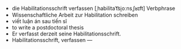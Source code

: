 - die Habilitationsschrift verfassen	[ˌhabilitaˈt͡si̯oːnsˌʃʁɪft]	Verbphrase
- Wissenschaftliche Arbeit zur Habilitation schreiben
- viết luận án sau tiến sĩ
- to write a postdoctoral thesis
- Er verfasst derzeit seine Habilitationsschrift.
- Habilitationsschrift, verfassen	—